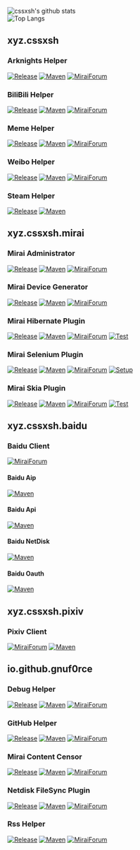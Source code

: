 
![cssxsh's github stats](https://github-readme-stats.vercel.app/api?username=cssxsh&show_icons=true&theme=tokyonight)  
![Top Langs](https://github-readme-stats.vercel.app/api/top-langs/?username=cssxsh&layout=compact&theme=tokyonight)

## xyz.cssxsh

### Arknights Helper
[![Release](https://img.shields.io/github/v/release/cssxsh/arknights-helper)](https://github.com/cssxsh/arknights-helper/releases)
[![Maven](https://img.shields.io/maven-central/v/xyz.cssxsh/arknights-helper)](https://repo1.maven.org/maven2/xyz/cssxsh/arknights-helper)
[![MiraiForum](https://img.shields.io/badge/post-on%20MiraiForum-yellow)](https://mirai.mamoe.net/topic/203)

### BiliBili Helper
[![Release](https://img.shields.io/github/v/release/cssxsh/bilibili-helper)](https://github.com/cssxsh/bilibili-helper/releases)
[![Maven](https://img.shields.io/maven-central/v/xyz.cssxsh/bilibili-helper)](https://repo1.maven.org/maven2/xyz/cssxsh/bilibili-helper)
[![MiraiForum](https://img.shields.io/badge/post-on%20MiraiForum-yellow)](https://mirai.mamoe.net/topic/287)

### Meme Helper
[![Release](https://img.shields.io/github/v/release/cssxsh/meme-helper)](https://github.com/cssxsh/meme-helper/releases)
[![Maven](https://img.shields.io/maven-central/v/xyz.cssxsh/meme-helper)](https://repo1.maven.org/maven2/xyz/cssxsh/meme-helper)
[![MiraiForum](https://img.shields.io/badge/post-on%20MiraiForum-yellow)](https://mirai.mamoe.net/topic/1271)

### Weibo Helper
[![Release](https://img.shields.io/github/v/release/cssxsh/weibo-helper)](https://github.com/cssxsh/weibo-helper/releases)
[![Maven](https://img.shields.io/maven-central/v/xyz.cssxsh/weibo-helper)](https://repo1.maven.org/maven2/xyz/cssxsh/weibo-helper)
[![MiraiForum](https://img.shields.io/badge/post-on%20MiraiForum-yellow)](https://mirai.mamoe.net/topic/212)

### Steam Helper
[![Release](https://img.shields.io/github/v/release/cssxsh/steam-helper)](https://github.com/cssxsh/steam-helper/releases)
[![Maven](https://img.shields.io/maven-central/v/xyz.cssxsh/steam-helper)](https://repo1.maven.org/maven2/xyz/cssxsh/steam-helper)

## xyz.cssxsh.mirai

### Mirai Administrator
[![Release](https://img.shields.io/github/v/release/cssxsh/mirai-administrator)](https://github.com/cssxsh/mirai-administrator/releases)
[![Maven](https://img.shields.io/maven-central/v/xyz.cssxsh.mirai/mirai-administrator)](https://repo1.maven.org/maven2/xyz/cssxsh.mirai/mirai-administrator)
[![MiraiForum](https://img.shields.io/badge/post-on%20MiraiForum-yellow)](https://mirai.mamoe.net/topic/972)

### Mirai Device Generator
[![Release](https://img.shields.io/github/v/release/cssxsh/mirai-device-generator)](https://github.com/cssxsh/mirai-device-generator/releases)
[![Maven](https://img.shields.io/maven-central/v/xyz.cssxsh.mirai/mirai-device-generator)](https://repo1.maven.org/maven2/xyz/cssxsh/mirai/mirai-device-generator)
[![MiraiForum](https://img.shields.io/badge/post-on%20MiraiForum-yellow)](https://mirai.mamoe.net/topic/952)

### Mirai Hibernate Plugin
[![Release](https://img.shields.io/github/v/release/cssxsh/mirai-hibernate-plugin)](https://github.com/cssxsh/mirai-hibernate-plugin/releases)
[![Maven](https://img.shields.io/maven-central/v/xyz.cssxsh.mirai/mirai-hibernate-plugin)](https://repo1.maven.org/maven2/xyz/cssxsh/mirai/mirai-hibernate-plugin)
[![MiraiForum](https://img.shields.io/badge/post-on%20MiraiForum-yellow)](https://mirai.mamoe.net/topic/887)
[![Test](https://github.com/cssxsh/mirai-hibernate-plugin/actions/workflows/test.yml/badge.svg)](https://github.com/cssxsh/mirai-hibernate-plugin/actions/workflows/test.yml)

### Mirai Selenium Plugin
[![Release](https://img.shields.io/github/v/release/cssxsh/mirai-selenium-plugin)](https://github.com/cssxsh/mirai-selenium-plugin/releases)
[![Maven](https://img.shields.io/maven-central/v/xyz.cssxsh.mirai/mirai-selenium-plugin)](https://repo1.maven.org/maven2/xyz/cssxsh/mirai/mirai-selenium-plugin)
[![MiraiForum](https://img.shields.io/badge/post-on%20MiraiForum-yellow)](https://mirai.mamoe.net/topic/803)
[![Setup](https://github.com/cssxsh/mirai-selenium-plugin/actions/workflows/setup.yml/badge.svg?branch=master)](https://github.com/cssxsh/mirai-selenium-plugin/actions/workflows/setup.yml)

### Mirai Skia Plugin
[![Release](https://img.shields.io/github/v/release/cssxsh/mirai-skia-plugin)](https://github.com/cssxsh/mirai-skia-plugin/releases)
[![Maven](https://img.shields.io/maven-central/v/xyz.cssxsh.mirai/mirai-skia-plugin)](https://repo1.maven.org/maven2/xyz/cssxsh/mirai/mirai-skia-plugin)
[![MiraiForum](https://img.shields.io/badge/post-on%20MiraiForum-yellow)](https://mirai.mamoe.net/topic/1153)
[![Test](https://github.com/cssxsh/mirai-skia-plugin/actions/workflows/test.yml/badge.svg)](https://github.com/cssxsh/mirai-skia-plugin/actions/workflows/test.yml)

## xyz.cssxsh.baidu

### Baidu Client
[![MiraiForum](https://img.shields.io/badge/post-on%20MiraiForum-yellow)](https://mirai.mamoe.net/topic/239)

#### Baidu Aip
[![Maven](https://img.shields.io/maven-central/v/xyz.cssxsh.baidu/baidu-aip)](https://repo1.maven.org/maven2/xyz/cssxsh/baidu/baidu-aip)

#### Baidu Api
[![Maven](https://img.shields.io/maven-central/v/xyz.cssxsh.baidu/baidu-api)](https://repo1.maven.org/maven2/xyz/cssxsh/baidu/baidu-api)

#### Baidu NetDisk
[![Maven](https://img.shields.io/maven-central/v/xyz.cssxsh.baidu/baidu-netdisk)](https://repo1.maven.org/maven2/xyz/cssxsh/baidu/baidu-netdisk)

#### Baidu Oauth
[![Maven](https://img.shields.io/maven-central/v/xyz.cssxsh.baidu/baidu-oauth)](https://repo1.maven.org/maven2/xyz/cssxsh/baidu/baidu-oauth)

## xyz.cssxsh.pixiv

### Pixiv Client
[![MiraiForum](https://img.shields.io/badge/post-on%20MiraiForum-yellow)](https://mirai.mamoe.net/topic/288)
[![Maven](https://img.shields.io/maven-central/v/xyz.cssxsh.pixiv/pixiv-client)](https://repo1.maven.org/maven2/xyz/cssxsh/pixiv/pixiv-client)

## io.github.gnuf0rce

### Debug Helper
[![Release](https://img.shields.io/github/v/release/gnuf0rce/debug-helper)](https://github.com/gnuf0rce/debug-helper/releases)
[![Maven](https://img.shields.io/maven-central/v/io.github.gnuf0rce/debug-helper)](https://repo1.maven.org/maven2/io/github/gnuf0rce/debug-helper)
[![MiraiForum](https://img.shields.io/badge/post-on%20MiraiForum-yellow)](https://mirai.mamoe.net/topic/452)

### GitHub Helper
[![Release](https://img.shields.io/github/v/release/gnuf0rce/github-helper)](https://github.com/gnuf0rce/github-helper/releases)
[![Maven](https://img.shields.io/maven-central/v/io.github.gnuf0rce/github-helper)](https://repo1.maven.org/maven2/io/github/gnuf0rce/github-helper)
[![MiraiForum](https://img.shields.io/badge/post-on%20MiraiForum-yellow)](https://mirai.mamoe.net/topic/554)

### Mirai Content Censor
[![Release](https://img.shields.io/github/v/release/gnuf0rce/mirai-content-censor)](https://github.com/gnuf0rce/mirai-content-censor/releases)
[![Maven](https://img.shields.io/maven-central/v/io.github.gnuf0rce/mirai-content-censor)](https://repo1.maven.org/maven2/io/github/gnuf0rce/mirai-content-censor)
[![MiraiForum](https://img.shields.io/badge/post-on%20MiraiForum-yellow)](https://mirai.mamoe.net/topic/293)

### Netdisk FileSync Plugin
[![Release](https://img.shields.io/github/v/release/gnuf0rce/Netdisk-FileSync-Plugin)](https://github.com/gnuf0rce/Netdisk-FileSync-Plugin/releases)
[![Maven](https://img.shields.io/maven-central/v/io.github.gnuf0rce/netdisk-filesync-plugin)](https://repo1.maven.org/maven2/io/github/gnuf0rce/netdisk-filesync-plugin)
[![MiraiForum](https://img.shields.io/badge/post-on%20MiraiForum-yellow)](https://mirai.mamoe.net/topic/765)

### Rss Helper
[![Release](https://img.shields.io/github/v/release/gnuf0rce/rss-helper)](https://github.com/gnuf0rce/rss-helper/releases)
[![Maven](https://img.shields.io/maven-central/v/io.github.gnuf0rce/rss-helper)](https://repo1.maven.org/maven2/io/github/gnuf0rce/rss-helper)
[![MiraiForum](https://img.shields.io/badge/post-on%20MiraiForum-yellow)](https://mirai.mamoe.net/topic/334)
